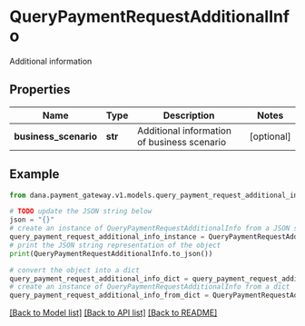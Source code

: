 # QueryPaymentRequestAdditionalInfo

Additional information

## Properties

Name | Type | Description | Notes
------------ | ------------- | ------------- | -------------
**business_scenario** | **str** | Additional information of business scenario | [optional] 

## Example

```python
from dana.payment_gateway.v1.models.query_payment_request_additional_info import QueryPaymentRequestAdditionalInfo

# TODO update the JSON string below
json = "{}"
# create an instance of QueryPaymentRequestAdditionalInfo from a JSON string
query_payment_request_additional_info_instance = QueryPaymentRequestAdditionalInfo.from_json(json)
# print the JSON string representation of the object
print(QueryPaymentRequestAdditionalInfo.to_json())

# convert the object into a dict
query_payment_request_additional_info_dict = query_payment_request_additional_info_instance.to_dict()
# create an instance of QueryPaymentRequestAdditionalInfo from a dict
query_payment_request_additional_info_from_dict = QueryPaymentRequestAdditionalInfo.from_dict(query_payment_request_additional_info_dict)
```
[[Back to Model list]](../README.md#documentation-for-models) [[Back to API list]](../README.md#documentation-for-api-endpoints) [[Back to README]](../README.md)


